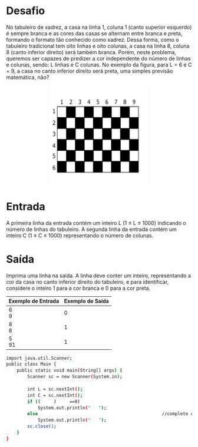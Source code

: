 # Desafio

No tabuleiro de xadrez, a casa na linha 1, coluna 1 (canto superior esquerdo) é sempre branca e as cores das casas se alternam entre branca e preta, formando o formato tão conhecido como xadrez. Dessa forma, como o tabuleiro tradicional tem oito linhas e oito colunas, a casa na linha 8, coluna 8 (canto inferior direito) será também branca. Porém, neste problema, queremos ser capazes de predizer a cor independente do número de linhas e colunas, sendo: L linhas e C colunas. No exemplo da figura, para L = 6 e C = 9, a casa no canto inferior direito será preta, uma simples previsão matemática, não?

<p align="center">
	<img src="../../../../assets/xadrez.png" width="270" height="270">
</p>

# Entrada

A primeira linha da entrada contém um inteiro L (1 ≤ L ≤ 1000) indicando o número de linhas do tabuleiro.
A segunda linha da entrada contém um inteiro C (1 ≤ C ≤ 1000) representando o número de colunas.

# Saída

Imprima uma linha na saída. A linha deve conter um inteiro, representando a cor da casa no canto inferior direito do tabuleiro, e para identificar, considere o inteiro 1 para a cor branca e 0 para a cor preta.

| Exemplo de Entrada | Exemplo de Saída|
| ---|--- |
| 6<br />9 | 0 |
| 8<br />8 | 1 |
| 5<br />91 | 1 |


```bash
import java.util.Scanner;
public class Main {
	public static void main(String[] args) {
		Scanner sc = new Scanner(System.in);
		
		int L = sc.nextInt();
		int C = sc.nextInt();
		if ((     )     ==0)
			System.out.println("   ");
		else                                               //complete o código nos espaços em branco
			System.out.println("   ");
		sc.close();
	}
}

```






















